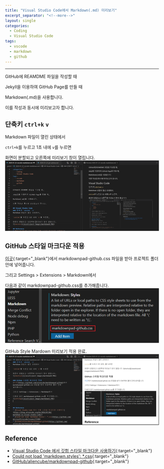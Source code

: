 ```yaml
---
title: "Visual Studio Code에서 Markdown(.md) 미리보기"
excerpt_separator: "<!--more-->"
layout: single
categories:
  - Coding
  - Visual Studio Code
tags:
  - vscode
  - markdown
  - github
---
```

---
GitHub에 REAMDME 파일을 작성할 때

Jekyll을 이용하여 GitHub Page를 만들 때

Markdown(.md)을 사용합니다.

이를 작성과 동시에 미리보고자 합니다.
<!--more-->
## 단축키 `ctrl+k` `v`
Markdown 파일이 열린 상태에서

`ctrl+k`를 누르고 1초 내에 `v`를 누르면

화면이 분할되고 오른쪽에 미리보기 창이 열립니다.
![shortcut](/assets/post-images/markdown0.PNG)

## GitHub 스타일 마크다운 적용
[이곳](https://github.com/aliencube/markdownpad-github){:target="_blank"}에서 markdownpad-github.css 파일을 받아 프로젝트 폴더 안에 넣어줍니다.

그리고 Settings > Extensions > Markdown에서

다음과 같이 markdownpad-github.css를 추가해줍니다.
![setting](/assets/post-images/markdown1.PNG)

GitHub Style Mardown 미리보기 적용 완료.
![githubstyle](/assets/post-images/markdown2.PNG)


## Reference
* [Visual Studio Code 에서 깃헙 스타일 마크다운 사용하기](https://blog.aliencube.org/ko/2016/07/06/markdown-in-visual-studio-code/){:target="_blank"}
* [Could not load 'markdown.styles': *.css](https://github.com/microsoft/vscode/issues/77290){:target="_blank"}
* [GitHub/aliencube/markdownpad-github](https://github.com/aliencube/markdownpad-github){:target="_blank"}